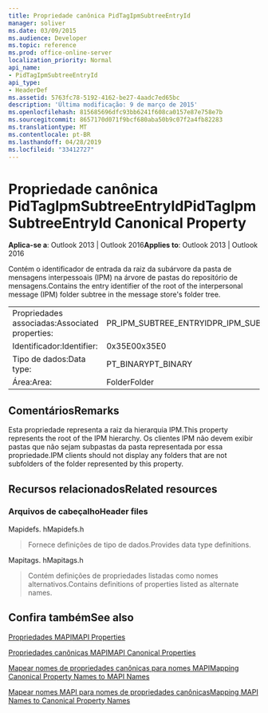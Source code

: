 ```yaml
---
title: Propriedade canônica PidTagIpmSubtreeEntryId
manager: soliver
ms.date: 03/09/2015
ms.audience: Developer
ms.topic: reference
ms.prod: office-online-server
localization_priority: Normal
api_name:
- PidTagIpmSubtreeEntryId
api_type:
- HeaderDef
ms.assetid: 5763fc78-5192-4162-be27-4aadc7ed65bc
description: 'Última modificação: 9 de março de 2015'
ms.openlocfilehash: 815685696dfc93bb6241f608ca0157e87e758e7b
ms.sourcegitcommit: 8657170d071f9bcf680aba50b9c07f2a4fb82283
ms.translationtype: MT
ms.contentlocale: pt-BR
ms.lasthandoff: 04/28/2019
ms.locfileid: "33412727"
---
```

# <a name="pidtagipmsubtreeentryid-canonical-property"></a><span data-ttu-id="04f58-103">Propriedade canônica PidTagIpmSubtreeEntryId</span><span class="sxs-lookup"><span data-stu-id="04f58-103">PidTagIpmSubtreeEntryId Canonical Property</span></span>

  
  
<span data-ttu-id="04f58-104">**Aplica-se a**: Outlook 2013 | Outlook 2016</span><span class="sxs-lookup"><span data-stu-id="04f58-104">**Applies to**: Outlook 2013 | Outlook 2016</span></span> 
  
<span data-ttu-id="04f58-105">Contém o identificador de entrada da raiz da subárvore da pasta de mensagens interpessoais (IPM) na árvore de pastas do repositório de mensagens.</span><span class="sxs-lookup"><span data-stu-id="04f58-105">Contains the entry identifier of the root of the interpersonal message (IPM) folder subtree in the message store's folder tree.</span></span> 
  
|||
|:-----|:-----|
|<span data-ttu-id="04f58-106">Propriedades associadas:</span><span class="sxs-lookup"><span data-stu-id="04f58-106">Associated properties:</span></span>  <br/> |<span data-ttu-id="04f58-107">PR_IPM_SUBTREE_ENTRYID</span><span class="sxs-lookup"><span data-stu-id="04f58-107">PR_IPM_SUBTREE_ENTRYID</span></span>  <br/> |
|<span data-ttu-id="04f58-108">Identificador:</span><span class="sxs-lookup"><span data-stu-id="04f58-108">Identifier:</span></span>  <br/> |<span data-ttu-id="04f58-109">0x35E0</span><span class="sxs-lookup"><span data-stu-id="04f58-109">0x35E0</span></span>  <br/> |
|<span data-ttu-id="04f58-110">Tipo de dados:</span><span class="sxs-lookup"><span data-stu-id="04f58-110">Data type:</span></span>  <br/> |<span data-ttu-id="04f58-111">PT_BINARY</span><span class="sxs-lookup"><span data-stu-id="04f58-111">PT_BINARY</span></span>  <br/> |
|<span data-ttu-id="04f58-112">Área:</span><span class="sxs-lookup"><span data-stu-id="04f58-112">Area:</span></span>  <br/> |<span data-ttu-id="04f58-113">Folder</span><span class="sxs-lookup"><span data-stu-id="04f58-113">Folder</span></span>  <br/> |
   
## <a name="remarks"></a><span data-ttu-id="04f58-114">Comentários</span><span class="sxs-lookup"><span data-stu-id="04f58-114">Remarks</span></span>

<span data-ttu-id="04f58-115">Esta propriedade representa a raiz da hierarquia IPM.</span><span class="sxs-lookup"><span data-stu-id="04f58-115">This property represents the root of the IPM hierarchy.</span></span> <span data-ttu-id="04f58-116">Os clientes IPM não devem exibir pastas que não sejam subpastas da pasta representada por essa propriedade.</span><span class="sxs-lookup"><span data-stu-id="04f58-116">IPM clients should not display any folders that are not subfolders of the folder represented by this property.</span></span>
  
## <a name="related-resources"></a><span data-ttu-id="04f58-117">Recursos relacionados</span><span class="sxs-lookup"><span data-stu-id="04f58-117">Related resources</span></span>

### <a name="header-files"></a><span data-ttu-id="04f58-118">Arquivos de cabeçalho</span><span class="sxs-lookup"><span data-stu-id="04f58-118">Header files</span></span>

<span data-ttu-id="04f58-119">Mapidefs. h</span><span class="sxs-lookup"><span data-stu-id="04f58-119">Mapidefs.h</span></span>
  
> <span data-ttu-id="04f58-120">Fornece definições de tipo de dados.</span><span class="sxs-lookup"><span data-stu-id="04f58-120">Provides data type definitions.</span></span>
    
<span data-ttu-id="04f58-121">Mapitags. h</span><span class="sxs-lookup"><span data-stu-id="04f58-121">Mapitags.h</span></span>
  
> <span data-ttu-id="04f58-122">Contém definições de propriedades listadas como nomes alternativos.</span><span class="sxs-lookup"><span data-stu-id="04f58-122">Contains definitions of properties listed as alternate names.</span></span>
    
## <a name="see-also"></a><span data-ttu-id="04f58-123">Confira também</span><span class="sxs-lookup"><span data-stu-id="04f58-123">See also</span></span>



[<span data-ttu-id="04f58-124">Propriedades MAPI</span><span class="sxs-lookup"><span data-stu-id="04f58-124">MAPI Properties</span></span>](mapi-properties.md)
  
[<span data-ttu-id="04f58-125">Propriedades canônicas MAPI</span><span class="sxs-lookup"><span data-stu-id="04f58-125">MAPI Canonical Properties</span></span>](mapi-canonical-properties.md)
  
[<span data-ttu-id="04f58-126">Mapear nomes de propriedades canônicas para nomes MAPI</span><span class="sxs-lookup"><span data-stu-id="04f58-126">Mapping Canonical Property Names to MAPI Names</span></span>](mapping-canonical-property-names-to-mapi-names.md)
  
[<span data-ttu-id="04f58-127">Mapear nomes MAPI para nomes de propriedades canônicas</span><span class="sxs-lookup"><span data-stu-id="04f58-127">Mapping MAPI Names to Canonical Property Names</span></span>](mapping-mapi-names-to-canonical-property-names.md)

